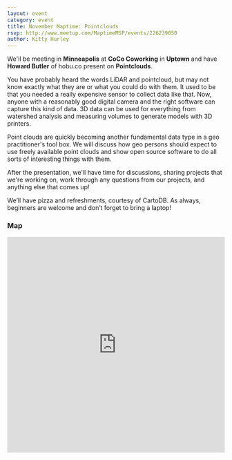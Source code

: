 ```yaml
---
layout: event
category: event
title: November Maptime: Pointclouds
rsvp: http://www.meetup.com/MaptimeMSP/events/226239050
author: Kitty Hurley
---
```


We'll be meeting in **Minneapolis** at **CoCo Coworking** in **Uptown** and have **Howard Butler** of hobu.co present on **Pointclouds**.

You have probably heard the words LiDAR and pointcloud, but may not know exactly what they are or what you could do with them.  It used to be that you needed a really expensive sensor to collect data like that.  Now, anyone with a reasonably good digital camera and the right software can capture this kind of data.  3D data can be used for everything from watershed analysis and measuring volumes to generate models with 3D printers. 

Point clouds are quickly becoming another fundamental data type in a geo practitioner's tool box. We will discuss how geo persons should expect to use freely available point clouds and show open source software to do all sorts of interesting things with them.

After the presentation, we'll have time for discussions, sharing projects that we're working on, work through any questions from our projects, and anything else that comes up!

We’ll have pizza and refreshments, courtesy of CartoDB. As always, beginners are welcome and don’t forget to bring a laptop!

### Map

<iframe width="100%" height="500px" frameborder="0" src="https://a.tiles.mapbox.com/v4/hockeyduck30.n4c170co/attribution,zoompan,zoomwheel.html?access_token=pk.eyJ1IjoiaG9ja2V5ZHVjazMwIiwiYSI6InE4cmFHNlUifQ.X5m_TSatNjZs6Vc7B3_m2A"></iframe>
